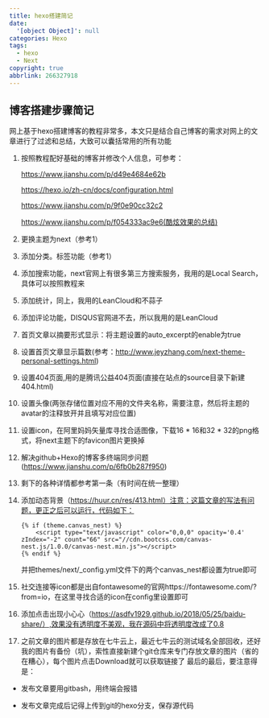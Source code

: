 ```yaml
---
title: hexo搭建简记
date:
  '[object Object]': null
categories: Hexo
tags:
  - hexo
  - Next
copyright: true
abbrlink: 266327918
---
```


## 博客搭建步骤简记

网上基于hexo搭建博客的教程非常多，本文只是结合自己博客的需求对网上的文章进行了过滤和总结，大致可以囊括常用的所有功能

1. 按照教程配好基础的博客并修改个人信息，可参考：

    https://www.jianshu.com/p/d49e4684e62b

    https://hexo.io/zh-cn/docs/configuration.html

    https://www.jianshu.com/p/9f0e90cc32c2
    
    https://www.jianshu.com/p/f054333ac9e6(酷炫效果的总结)
    
2. 更换主题为next（参考1）
3. 添加分类。标签功能（参考1）
4. 添加搜索功能，next官网上有很多第三方搜索服务，我用的是Local Search，具体可以按照教程来
5. 添加统计，同上，我用的LeanCloud和不蒜子
6. 添加评论功能，DISQUS官网进不去，所以我用的是LeanCloud
7. 首页文章以摘要形式显示：将主题设置的auto_excerpt的enable为true
8. 设置首页文章显示篇数(参考：http://www.jeyzhang.com/next-theme-personal-settings.html)
9. 设置404页面,用的是腾讯公益404页面(直接在站点的source目录下新建404.html)
10. 设置头像(两张存储位置对应不用的文件夹名称，需要注意，然后将主题的avatar的注释放开并且填写对应位置)
11. 设置icon，在阿里妈妈矢量库寻找合适图像，下载16 * 16和32 * 32的png格式，将next主题下的favicon图片更换掉
12. 解决github+Hexo的博客多终端同步问题(https://www.jianshu.com/p/6fb0b287f950)
13. 剩下的各种详情都参考第一条（有时间在统一整理）
14. 添加动态背景（https://huur.cn/res/413.html）注意：这篇文章的写法有问题，更正之后可以运行，代码如下：
    ```
    {% if (theme.canvas_nest) %}
        <script type="text/javascript" color="0,0,0" opacity='0.4' zIndex="-2" count="66" src="//cdn.bootcss.com/canvas-nest.js/1.0.0/canvas-nest.min.js"></script>
    {% endif %}
    ```
    并把themes/next/_config.yml文件下的两个canvas_nest都设置为true即可
15. 社交连接等icon都是出自fontawesome的官网https://fontawesome.com/?from=io，在这里寻找合适的icon在config里设置即可
16. 添加点击出现小心心（https://asdfv1929.github.io/2018/05/25/baidu-share/）,效果没有透明度不美观，我在源码中将透明度改成了0.8
17. 之前文章的图片都是存放在七牛云上，最近七牛云的测试域名全部回收，还好我的图片有备份（坑），索性直接新建个git仓库来专门存放文章的图片（省的在糟心），每个图片点击Download就可以获取链接了
最后的最后，要注意得是：
- 发布文章要用gitbash，用终端会报错

- 发布文章完成后记得上传到git的hexo分支，保存源代码